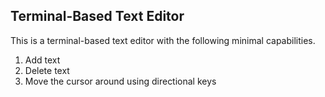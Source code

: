 ## Terminal-Based Text Editor
This is a terminal-based text editor with the following minimal capabilities. 
1. Add text
2. Delete text
3. Move the cursor around using directional keys

